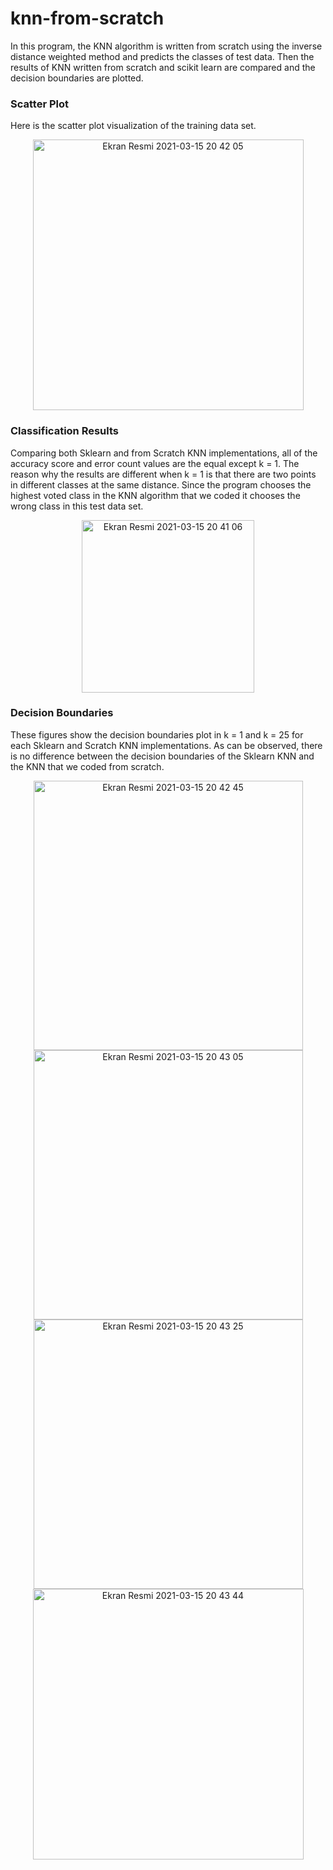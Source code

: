 # knn-from-scratch

In this program, the KNN algorithm is written from scratch using the inverse distance weighted method and predicts the classes of test data. Then the results of KNN written from scratch and scikit learn are compared and the decision boundaries are plotted.

### Scatter Plot

Here is the scatter plot visualization of the training data set.

<p align="center">
<img width="433" alt="Ekran Resmi 2021-03-15 20 42 05" src="https://user-images.githubusercontent.com/52889449/111196939-ea901380-85ce-11eb-9355-4853e44de3aa.png">
</p>

### Classification Results

Comparing both Sklearn and from Scratch KNN implementations, all of the accuracy score and error count values are the equal except k = 1. The reason why the results are different when k = 1 is that there are two points in different classes at the same distance. Since the program chooses the highest voted class in the KNN algorithm that we coded it chooses the wrong class in this test data set.

<p align="center">
<img width="276" alt="Ekran Resmi 2021-03-15 20 41 06" src="https://user-images.githubusercontent.com/52889449/111196831-cf250880-85ce-11eb-9b6f-e97302f9eb73.png">
</p>

### Decision Boundaries

These figures show the decision boundaries plot in k = 1 and k = 25 for each Sklearn and Scratch KNN implementations. As can be observed, there is no difference between the decision boundaries of the Sklearn KNN and the KNN that we coded from scratch.

<p align="center">
<img width="431" alt="Ekran Resmi 2021-03-15 20 42 45" src="https://user-images.githubusercontent.com/52889449/111197162-2e831880-85cf-11eb-8a42-ccb202f09d18.png">
<img width="431" alt="Ekran Resmi 2021-03-15 20 43 05" src="https://user-images.githubusercontent.com/52889449/111197168-2fb44580-85cf-11eb-9a87-da2ddc29e23e.png">
<img width="431" alt="Ekran Resmi 2021-03-15 20 43 25" src="https://user-images.githubusercontent.com/52889449/111197171-317e0900-85cf-11eb-8643-4b07eb3ef345.png">
<img width="433" alt="Ekran Resmi 2021-03-15 20 43 44" src="https://user-images.githubusercontent.com/52889449/111197180-3478f980-85cf-11eb-9b14-96ebf9273543.png">
</p>

